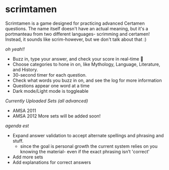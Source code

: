 # scrimtamen

Scrimtamen is a game designed for practicing advanced Certamen questions. The name itself doesn't have an actual meaning, but it's a portmanteau from two different languages- scrimming and certamen! Instead, it sounds like scrim-however, but we don't talk about that :)

_oh yeah!!_
- Buzz in, type your answer, and check your score in real-time 💯
- Choose categories to hone in on, like Mythology, Language, Literature, and History.
- 30-second timer for each question.
- Check what words you buzz in on, and see the log for more information
- Questions appear one word at a time
- Dark mode/Light mode is toggleable
  
_Currently Uploaded Sets (all advanced)_
- AMSA 2011
- AMSA 2012
More sets will be added soon!

_agenda est_
- Expand answer validation to accept alternate spellings and phrasing and stuff.
    - since the goal is personal growth the current system relies on you knowing the material- even if the exact phrasing isn’t 'correct'
- Add more sets
- Add explanations for correct answers
